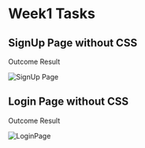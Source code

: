 # Week1 Tasks

## SignUp Page without CSS

Outcome Result

![SignUp Page](https://user-images.githubusercontent.com/74645302/180646618-3fa72731-f7e3-4274-b434-9facde1bb08c.png)


## Login Page without CSS

Outcome Result

![LoginPage](https://user-images.githubusercontent.com/74645302/180646633-46963ecd-87d3-40fd-8187-0e072ac27fb0.png)

